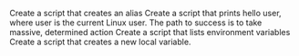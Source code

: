 Create a script that creates an alias
Create a script that prints hello user, where user is the current Linux user.
The path to success is to take massive, determined action
Create a script that lists environment variables
Create a script that creates a new local variable.
